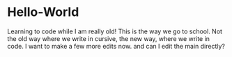 # Hello-World
Learning to code while I am really old!
This is the way we go to school. Not the old way where we write in cursive, the new way, where we write in code.
I want to make a few more edits now.
and can I edit the main directly?
